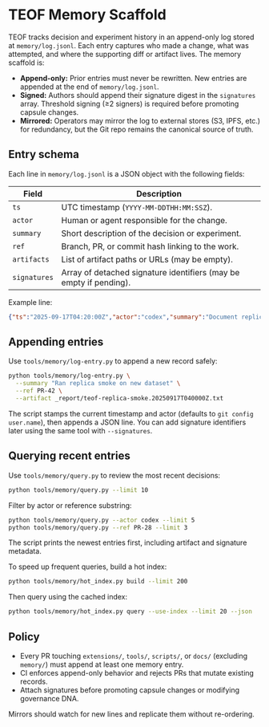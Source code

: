 # TEOF Memory Scaffold

TEOF tracks decision and experiment history in an append-only log stored at `memory/log.jsonl`. Each entry captures who made a change, what was attempted, and where the supporting diff or artifact lives. The memory scaffold is:

- **Append-only:** Prior entries must never be rewritten. New entries are appended at the end of `memory/log.jsonl`.
- **Signed:** Authors should append their signature digest in the `signatures` array. Threshold signing (≥2 signers) is required before promoting capsule changes.
- **Mirrored:** Operators may mirror the log to external stores (S3, IPFS, etc.) for redundancy, but the Git repo remains the canonical source of truth.

## Entry schema

Each line in `memory/log.jsonl` is a JSON object with the following fields:

| Field       | Description |
|-------------|-------------|
| `ts`        | UTC timestamp (`YYYY-MM-DDTHH:MM:SSZ`). |
| `actor`     | Human or agent responsible for the change. |
| `summary`   | Short description of the decision or experiment. |
| `ref`       | Branch, PR, or commit hash linking to the work. |
| `artifacts` | List of artifact paths or URLs (may be empty). |
| `signatures`| Array of detached signature identifiers (may be empty if pending). |

Example line:

```json
{"ts":"2025-09-17T04:20:00Z","actor":"codex","summary":"Document replica smoke flow","ref":"PR-26","artifacts":["tools/replica-smoke.sh"],"signatures":[]}
```

## Appending entries

Use `tools/memory/log-entry.py` to append a new record safely:

```bash
python tools/memory/log-entry.py \
  --summary "Ran replica smoke on new dataset" \
  --ref PR-42 \
  --artifact _report/teof-replica-smoke.20250917T040000Z.txt
```

The script stamps the current timestamp and actor (defaults to `git config user.name`), then appends a JSON line. You can add signature identifiers later using the same tool with `--signatures`.

## Querying recent entries

Use `tools/memory/query.py` to review the most recent decisions:

```bash
python tools/memory/query.py --limit 10
```

Filter by actor or reference substring:

```bash
python tools/memory/query.py --actor codex --limit 5
python tools/memory/query.py --ref PR-28 --limit 3
```

The script prints the newest entries first, including artifact and signature metadata.

To speed up frequent queries, build a hot index:

```bash
python tools/memory/hot_index.py build --limit 200
```

Then query using the cached index:

```bash
python tools/memory/hot_index.py query --use-index --limit 20 --json
```

## Policy

- Every PR touching `extensions/`, `tools/`, `scripts/`, or `docs/` (excluding `memory/`) must append at least one memory entry.
- CI enforces append-only behavior and rejects PRs that mutate existing records.
- Attach signatures before promoting capsule changes or modifying governance DNA.

Mirrors should watch for new lines and replicate them without re-ordering.
